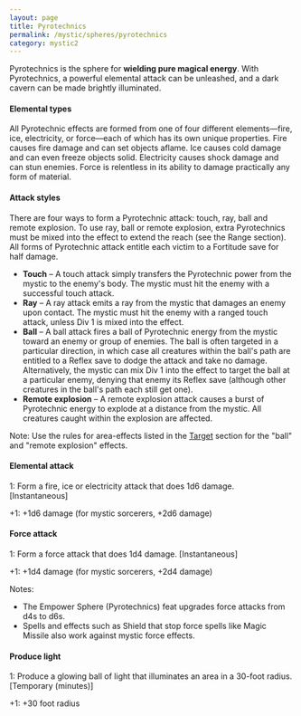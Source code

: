 ```yaml
---
layout: page
title: Pyrotechnics
permalink: /mystic/spheres/pyrotechnics
category: mystic2
---
```

Pyrotechnics is the sphere for **wielding pure magical energy**. With
Pyrotechnics, a powerful elemental attack can be unleashed, and a dark
cavern can be made brightly illuminated.

#### Elemental types

All Pyrotechnic effects are formed from one of four different
elements—fire, ice, electricity, or force—each of which has its own
unique properties. Fire causes fire damage and can set objects aflame.
Ice causes cold damage and can even freeze objects solid. Electricity
causes shock damage and can stun enemies. Force is relentless in its
ability to damage practically any form of material.

#### Attack styles

There are four ways to form a Pyrotechnic attack: touch, ray, ball and
remote explosion. To use ray, ball or remote explosion, extra
Pyrotechnics must be mixed into the effect to extend the reach (see the
Range section). All forms of Pyrotechnic attack entitle each victim to a
Fortitude save for half damage.

-   **Touch** – A touch attack simply transfers the Pyrotechnic power
    from the mystic to the enemy's body. The mystic must hit the enemy
    with a successful touch attack.
-   **Ray** – A ray attack emits a ray from the mystic that damages an
    enemy upon contact. The mystic must hit the enemy with a ranged
    touch attack, unless Div 1 is mixed into the effect.
-   **Ball** – A ball attack fires a ball of Pyrotechnic energy from the
    mystic toward an enemy or group of enemies. The ball is often
    targeted in a particular direction, in which case all creatures
    within the ball's path are entitled to a Reflex save to dodge the
    attack and take no damage. Alternatively, the mystic can mix Div 1
    into the effect to target the ball at a particular enemy, denying
    that enemy its Reflex save (although other creatures in the ball's
    path each still get one).
-   **Remote explosion** – A remote explosion attack causes a burst of
    Pyrotechnic energy to explode at a distance from the mystic. All
    creatures caught within the explosion are affected.

Note: Use the rules for area-effects listed in the
[Target](/mystic/components/target) section for the "ball" and "remote
explosion" effects.

#### Elemental attack

1: Form a fire, ice or electricity attack that does 1d6 damage.
\[Instantaneous\]

+1: +1d6 damage (for mystic sorcerers, +2d6 damage)

#### Force attack

1: Form a force attack that does 1d4 damage. \[Instantaneous\]

+1: +1d4 damage (for mystic sorcerers, +2d4 damage)

Notes:

-   The Empower Sphere (Pyrotechnics) feat upgrades force attacks from
    d4s to d6s.
-   Spells and effects such as Shield that stop force spells like Magic
    Missile also work against mystic force effects.

#### Produce light

1: Produce a glowing ball of light that illuminates an area in a 30-foot
radius. \[Temporary (minutes)\]

+1: +30 foot radius
